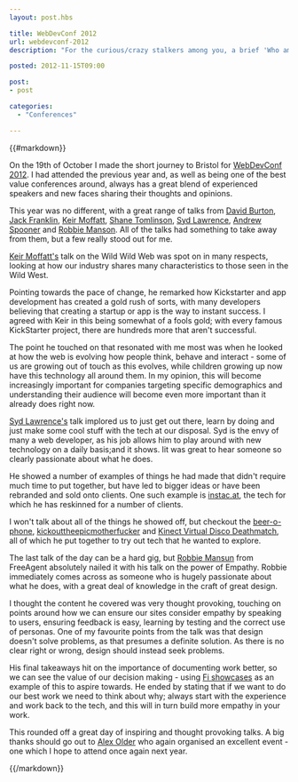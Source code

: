 ```yaml
---
layout: post.hbs

title: WebDevConf 2012
url: webdevconf-2012
description: "For the curious/crazy stalkers among you, a brief 'Who am I', and how I've fallen into doing whatever it is that I do."

posted: 2012-11-15T09:00

post:
- post

categories:
  - "Conferences"

---
```


{{#markdown}}

On the 19th of October I made the short journey to Bristol for [WebDevConf 2012](http://2012.webdevconf.com/). I had attended the previous year and, as well as being one of the best value conferences around, always has a great blend of experienced speakers and new faces sharing their thoughts and opinions.

This year was no different, with a great range of talks from [David Burton](https://twitter.com/Phishtitz), [Jack Franklin](https://twitter.com/Jack_Franklin), [Keir Moffatt](https://twitter.com/iamkeir), [Shane Tomlinson](https://twitter.com/shane_tomlinson), [Syd Lawrence](https://twitter.com/sydlawrence), [Andrew Spooner](https://twitter.com/andspo) and [Robbie Manson](https://twitter.com/rougebert). All of the talks had something to take away from them, but a few really stood out for me.

[Keir Moffatt's](https://twitter.com/iamkeir) talk on the Wild Wild Web was spot on in many respects, looking at how our industry shares many characteristics to those seen in the Wild West.

Pointing towards the pace of change, he remarked how Kickstarter and app development has created a gold rush of sorts, with many developers believing that creating a startup or app is the way to instant success. I agreed with Keir in this being somewhat of a fools gold; with every famous KickStarter project, there are hundreds more that aren't successful.

The point he touched on that resonated with me most was when he looked at how the web is evolving how people think, behave and interact - some of us are growing out of touch as this evolves, while children growing up now have this technology all around them. In my opinion, this will become increasingly important for companies targeting specific demographics and understanding their audience will become even more important than it already does right now.

[Syd Lawrence's](https://twitter.com/sydlawrence) talk implored us to just get out there, learn by doing and just make some cool stuff with the tech at our disposal.  Syd is the envy of many a web developer, as his job allows him to play around with new technology on a daily basis;and it shows. Iit was great to hear someone so clearly passionate about what he does.

He showed a number of examples of things he had made that didn't require much time to put together, but have led to bigger ideas or have been rebranded and sold onto clients. One such example is [instac.at](http://instac.at/), the tech for which he has reskinned for a number of clients.

I won't talk about all of the things he showed off, but checkout the [beer-o-phone](http://www.youtube.com/watch?v=s1QqXWoJ5bc), [kickouttheepicmotherfucker](http://kickouttheepic.com/?iframe=true&width=1146&height=757) and [Kinect Virtual Disco Deathmatch](http://www.youtube.com/watch?v=Xr8pi0knapY), all of which he put together to try out tech that he wanted to explore.

The last talk of the day can be a hard gig, but [Robbie Mansun](https://twitter.com/rougebert) from FreeAgent absolutely nailed it with his talk on the power of Empathy. Robbie immediately comes across as someone who is hugely passionate about what he does, with a great deal of knowledge in the craft of great design.

I thought the content he covered was very thought provoking, touching on points around how we can ensure our sites consider empathy by speaking to users, ensuring feedback is easy, learning by testing and the correct use of personas. One of my favourite points from the talk was that design doesn't solve problems, as that presumes a definite solution. As there is no clear right or wrong, design should instead seek problems.

His final takeaways hit on the importance of documenting work better, so we can see the value of our decision making - using [Fi showcases](http://www.f-i.com/nickelodeon/kids-choice-awards/) as an example of this to aspire towards. He ended by stating that if we want to do our best work we need to think about why; always start with the experience and work back to the tech, and this will in turn build more empathy in your work.

This rounded off a great day of inspiring and thought provoking talks. A big thanks should go out to [Alex Older](https://twitter.com/alexolder) who again organised an excellent event - one which I hope to attend once again next year.

{{/markdown}}